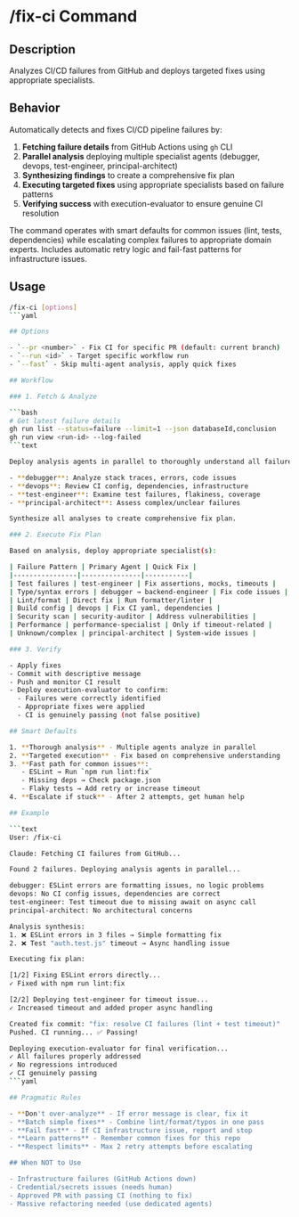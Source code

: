 # /fix-ci Command

## Description

Analyzes CI/CD failures from GitHub and deploys targeted fixes using appropriate specialists.

## Behavior

Automatically detects and fixes CI/CD pipeline failures by:

1. **Fetching failure details** from GitHub Actions using `gh` CLI
2. **Parallel analysis** deploying multiple specialist agents (debugger, devops, test-engineer, principal-architect)
3. **Synthesizing findings** to create a comprehensive fix plan
4. **Executing targeted fixes** using appropriate specialists based on failure patterns
5. **Verifying success** with execution-evaluator to ensure genuine CI resolution

The command operates with smart defaults for common issues (lint, tests, dependencies) while escalating
complex failures to appropriate domain experts. Includes automatic retry logic and fail-fast patterns for
infrastructure issues.

## Usage

```bash
/fix-ci [options]
```yaml

## Options

- `--pr <number>` - Fix CI for specific PR (default: current branch)
- `--run <id>` - Target specific workflow run
- `--fast` - Skip multi-agent analysis, apply quick fixes

## Workflow

### 1. Fetch & Analyze

```bash
# Get latest failure details
gh run list --status=failure --limit=1 --json databaseId,conclusion
gh run view <run-id> --log-failed
```text

Deploy analysis agents in parallel to thoroughly understand all failures:

- **debugger**: Analyze stack traces, errors, code issues
- **devops**: Review CI config, dependencies, infrastructure
- **test-engineer**: Examine test failures, flakiness, coverage
- **principal-architect**: Assess complex/unclear failures

Synthesize all analyses to create comprehensive fix plan.

### 2. Execute Fix Plan

Based on analysis, deploy appropriate specialist(s):

| Failure Pattern | Primary Agent | Quick Fix |
|----------------|---------------|-----------|
| Test failures | test-engineer | Fix assertions, mocks, timeouts |
| Type/syntax errors | debugger → backend-engineer | Fix code issues |
| Lint/format | Direct fix | Run formatter/linter |
| Build config | devops | Fix CI yaml, dependencies |
| Security scan | security-auditor | Address vulnerabilities |
| Performance | performance-specialist | Only if timeout-related |
| Unknown/complex | principal-architect | System-wide issues |

### 3. Verify

- Apply fixes
- Commit with descriptive message
- Push and monitor CI result
- Deploy execution-evaluator to confirm:
  - Failures were correctly identified
  - Appropriate fixes were applied
  - CI is genuinely passing (not false positive)

## Smart Defaults

1. **Thorough analysis** - Multiple agents analyze in parallel
2. **Targeted execution** - Fix based on comprehensive understanding
3. **Fast path for common issues**:
   - ESLint → Run `npm run lint:fix`
   - Missing deps → Check package.json
   - Flaky tests → Add retry or increase timeout
4. **Escalate if stuck** - After 2 attempts, get human help

## Example

```text
User: /fix-ci

Claude: Fetching CI failures from GitHub...

Found 2 failures. Deploying analysis agents in parallel...

debugger: ESLint errors are formatting issues, no logic problems
devops: No CI config issues, dependencies are correct
test-engineer: Test timeout due to missing await on async call
principal-architect: No architectural concerns

Analysis synthesis:
1. ❌ ESLint errors in 3 files → Simple formatting fix
2. ❌ Test "auth.test.js" timeout → Async handling issue

Executing fix plan:

[1/2] Fixing ESLint errors directly...
✓ Fixed with npm run lint:fix

[2/2] Deploying test-engineer for timeout issue...
✓ Increased timeout and added proper async handling

Created fix commit: "fix: resolve CI failures (lint + test timeout)"
Pushed. CI running... ✅ Passing!

Deploying execution-evaluator for final verification...
✓ All failures properly addressed
✓ No regressions introduced
✓ CI genuinely passing
```yaml

## Pragmatic Rules

- **Don't over-analyze** - If error message is clear, fix it
- **Batch simple fixes** - Combine lint/format/typos in one pass  
- **Fail fast** - If CI infrastructure issue, report and stop
- **Learn patterns** - Remember common fixes for this repo
- **Respect limits** - Max 2 retry attempts before escalating

## When NOT to Use

- Infrastructure failures (GitHub Actions down)
- Credential/secrets issues (needs human)
- Approved PR with passing CI (nothing to fix)
- Massive refactoring needed (use dedicated agents)
